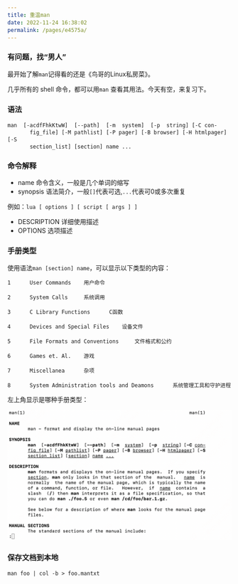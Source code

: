 ```yaml
---
title: 重温man
date: 2022-11-24 16:38:02
permalink: /pages/e4575a/
---
```


### 有问题，找“男人”

最开始了解`man`记得看的还是《鸟哥的Linux私房菜》。

几乎所有的 shell 命令，都可以用`man` 查看其用法。今天有空，来复习下。

### 语法

```
man  [-acdfFhkKtwW]  [--path]  [-m  system]  [-p  string] [-C con-
       fig_file] [-M pathlist] [-P pager] [-B browser] [-H htmlpager] [-S
       section_list] [section] name ...
```

### 命令解释
- name 命令含义，一般是几个单词的缩写
- synopsis 语法简介，一般`[]`代表可选,`...`代表可0或多次重复

例如：`lua [ options ] [ script [ args ] ]`
- DESCRIPTION 详细使用描述
- OPTIONS 选项描述

### 手册类型
使用语法`man [section] name`，可以显示以下类型的内容：

    1      User Commands    用户命令

    2      System Calls     系统调用

    3      C Library Functions      C函数

    4      Devices and Special Files    设备文件

    5      File Formats and Conventions     文件格式和公约

    6      Games et. Al.    游戏

    7      Miscellanea      杂项

    8      System Administration tools and Deamons      系统管理工具和守护进程

左上角显示是哪种手册类型：

![](./man-demo.png)

### 保存文档到本地
```
man foo | col -b > foo.mantxt
```